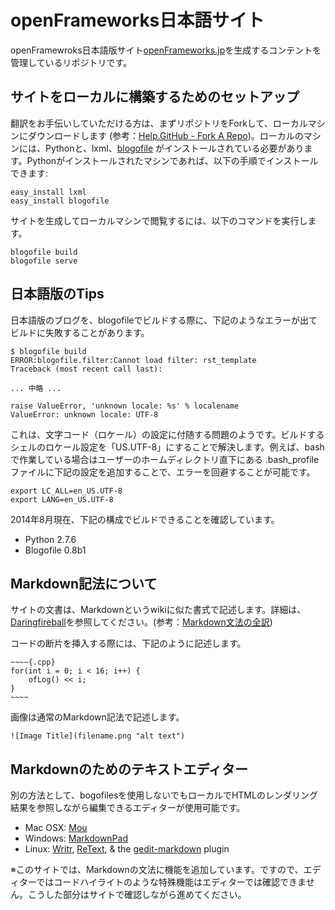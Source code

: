 # openFrameworks日本語サイトopenFramewroks日本語版サイト[openFrameworks.jp](http://openframeworks.jp/)を生成するコンテントを管理しているリポジトリです。## サイトをローカルに構築するためのセットアップ翻訳をお手伝いしていただける方は、まずリポジトリをForkして、ローカルマシンにダウンロードします (参考：[Help.GitHub - Fork A Repo](http://help.github.com/fork-a-repo/))。ローカルのマシンには、Pythonと、lxml、[blogofile](http://blogofile.com/) がインストールされている必要があります。Pythonがインストールされたマシンであれば、以下の手順でインストールできます:	easy_install lxml	easy_install blogofileサイトを生成してローカルマシンで閲覧するには、以下のコマンドを実行します。	blogofile build	blogofile serve## 日本語版のTips日本語版のブログを、blogofileでビルドする際に、下記のようなエラーが出てビルドに失敗することがあります。~~~~$ blogofile buildERROR:blogofile.filter:Cannot load filter: rst_templateTraceback (most recent call last):... 中略 ...raise ValueError, 'unknown locale: %s' % localenameValueError: unknown locale: UTF-8~~~~これは、文字コード（ロケール）の設定に付随する問題のようです。ビルドするシェルのロケール設定を「US.UTF-8」にすることで解決します。例えば、bashで作業している場合はユーザーのホームディレクトリ直下にある .bash_profile ファイルに下記の設定を追加することで、エラーを回避することが可能です。~~~~export LC_ALL=en_US.UTF-8export LANG=en_US.UTF-8~~~~2014年8月現在、下記の構成でビルドできることを確認しています。- Python 2.7.6- Blogofile 0.8b1## Markdown記法についてサイトの文書は、Markdownというwikiに似た書式で記述します。詳細は、[Daringfireball](http://daringfireball.net/projects/markdown/)を参照してください。(参考：[Markdown文法の全訳](http://blog.2310.net/archives/6))コードの断片を挿入する際には、下記のように記述します。	~~~~{.cpp}	for(int i = 0; i < 16; i++) {		ofLog() << i;	}	~~~~画像は通常のMarkdown記法で記述します。	![Image Title](filename.png "alt text")## Markdownのためのテキストエディター別の方法として、bogofilesを使用しないでもローカルでHTMLのレンダリング結果を参照しながら編集できるエディターが使用可能です。* Mac OSX: [Mou](http://mouapp.com/)* Windows: [MarkdownPad](http://www.markdownpad.com/)* Linux: [Writr](http://antrix.net/pages/writr-markdown/), [ReText](http://sourceforge.net/p/retext/home/ReText/), & the [gedit-markdown](http://www.jpfleury.net/en/software/gedit-markdown.php) plugin※このサイトでは、Markdownの文法に機能を追加しています。ですので、エディターではコードハイライトのような特殊機能はエディターでは確認できません。こうした部分はサイトで確認しながら進めてください。